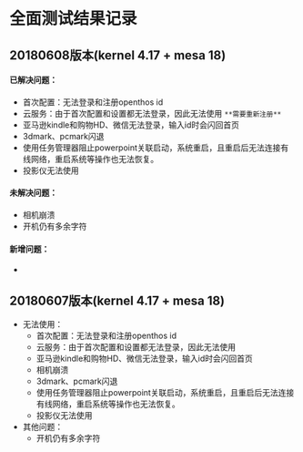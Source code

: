 # 全面测试结果记录

## 20180608版本(kernel 4.17 + mesa 18)
#### 已解决问题：
   - 首次配置：无法登录和注册openthos id
   - 云服务：由于首次配置和设置都无法登录，因此无法使用 `**需要重新注册**`
   - 亚马逊kindle和购物HD、微信无法登录，输入id时会闪回首页
   - 3dmark、pcmark闪退
   - 使用任务管理器阻止powerpoint关联启动，系统重启，且重启后无法连接有线网络，重启系统等操作也无法恢复。
   - 投影仪无法使用
#### 未解决问题：
   - 相机崩溃
   - 开机仍有多余字符
#### 新增问题：
   - 

## 20180607版本(kernel 4.17 + mesa 18)
- 无法使用：
   - 首次配置：无法登录和注册openthos id
   - 云服务：由于首次配置和设置都无法登录，因此无法使用
   - 亚马逊kindle和购物HD、微信无法登录，输入id时会闪回首页
   - 相机崩溃
   - 3dmark、pcmark闪退
   - 使用任务管理器阻止powerpoint关联启动，系统重启，且重启后无法连接有线网络，重启系统等操作也无法恢复。
   - 投影仪无法使用
- 其他问题：
   - 开机仍有多余字符

